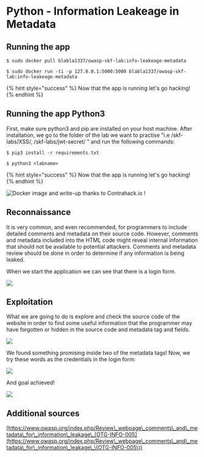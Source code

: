 # Python - Information Leakeage in Metadata

## Running the app

```
$ sudo docker pull blabla1337/owasp-skf-lab:info-leakeage-metadata
```

```
$ sudo docker run -ti -p 127.0.0.1:5000:5000 blabla1337/owasp-skf-lab:info-leakeage-metadata
```

{% hint style="success" %}
Now that the app is running let's go hacking!
{% endhint %}

## Running the app Python3

First, make sure python3 and pip are installed on your host machine. After installation, we go to the folder of the lab we want to practise "i.e /skf-labs/XSS/, /skf-labs/jwt-secret/ " and run the following commands:

```
$ pip3 install -r requirements.txt
```

```
$ python3 <labname>
```

{% hint style="success" %}
Now that the app is running let's go hacking!
{% endhint %}

![Docker image and write-up thanks to Contrahack.io !](<../../.gitbook/assets/ing\_primary\_logo (2).png>)

## Reconnaissance

It is very common, and even recommended, for programmers to include detailed comments and metadata on their source code. However, comments and metadata included into the HTML code might reveal internal information that should not be available to potential attackers. Comments and metadata review should be done in order to determine if any information is being leaked.

When we start the application we can see that there is a login form.

![](../../.gitbook/assets/info-leakeage-meta-01.png)

## Exploitation

What we are going to do is explore and check the source code of the website in order to find some useful information that the programmer may have forgotten or hidden in the source code and metadata tag and fields.

![](../../.gitbook/assets/info-leakeage-meta-02.png)

We found something promising inside two of the metadata tags! Now, we try these words as the credentials in the login form:

![](../../.gitbook/assets/info-leakeage-meta-03.png)

And goal achieved!

![](../../.gitbook/assets/info-leakeage-meta-04.png)

## Additional sources

[https://www.owasp.org/index.php/Review\_webpage\_comments\_and\_metadata\_for\_information\_leakage\_(OTG-INFO-005](https://www.owasp.org/index.php/Review\_webpage\_comments\_and\_metadata\_for\_information\_leakage\_\(OTG-INFO-005\))
